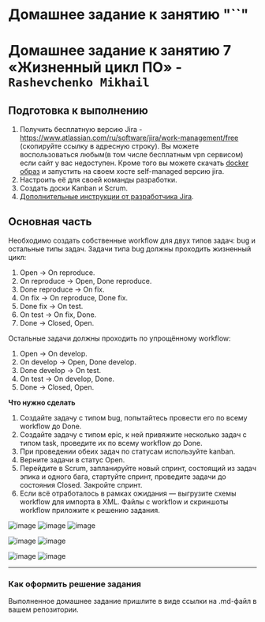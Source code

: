 # Домашнее задание к занятию "``" 
# Домашнее задание к занятию 7 «Жизненный цикл ПО» - `Rashevchenko Mikhail`

## Подготовка к выполнению

1. Получить бесплатную версию Jira - https://www.atlassian.com/ru/software/jira/work-management/free (скопируйте ссылку в адресную строку). Вы можете воспользоваться любым(в том числе бесплатным vpn сервисом) если сайт у вас недоступен. Кроме того вы можете скачать [docker образ](https://hub.docker.com/r/atlassian/jira-software/#) и запустить на своем хосте self-managed версию jira.
2. Настроить её для своей команды разработки.
3. Создать доски Kanban и Scrum.
4. [Дополнительные инструкции от разработчика Jira](https://support.atlassian.com/jira-cloud-administration/docs/import-and-export-issue-workflows/).

## Основная часть

Необходимо создать собственные workflow для двух типов задач: bug и остальные типы задач. Задачи типа bug должны проходить жизненный цикл:

1. Open -> On reproduce.
2. On reproduce -> Open, Done reproduce.
3. Done reproduce -> On fix.
4. On fix -> On reproduce, Done fix.
5. Done fix -> On test.
6. On test -> On fix, Done.
7. Done -> Closed, Open.

Остальные задачи должны проходить по упрощённому workflow:

1. Open -> On develop.
2. On develop -> Open, Done develop.
3. Done develop -> On test.
4. On test -> On develop, Done.
5. Done -> Closed, Open.

**Что нужно сделать**

1. Создайте задачу с типом bug, попытайтесь провести его по всему workflow до Done. 
1. Создайте задачу с типом epic, к ней привяжите несколько задач с типом task, проведите их по всему workflow до Done. 
1. При проведении обеих задач по статусам используйте kanban. 
1. Верните задачи в статус Open.
1. Перейдите в Scrum, запланируйте новый спринт, состоящий из задач эпика и одного бага, стартуйте спринт, проведите задачи до состояния Closed. Закройте спринт.
2. Если всё отработалось в рамках ожидания — выгрузите схемы workflow для импорта в XML. Файлы с workflow и скриншоты workflow приложите к решению задания.

![image](https://github.com/mrashevchenko/gitlab-hw/assets/100411467/006a9515-ebe6-4c60-b579-255e4d397770)
![image](https://github.com/mrashevchenko/gitlab-hw/assets/100411467/7412c1b2-4266-48da-a36b-bb0d3a6b0e78)
![image](https://github.com/mrashevchenko/gitlab-hw/assets/100411467/1c2ad589-5154-491b-9fce-4aeabce88df1)

![image](https://github.com/mrashevchenko/gitlab-hw/assets/100411467/da09d017-14f6-4df0-918a-0585db221545)
![image](https://github.com/mrashevchenko/gitlab-hw/assets/100411467/a8a9740f-1d64-4b27-b5e6-b0cfaac8a149)

![image](https://github.com/mrashevchenko/gitlab-hw/assets/100411467/9083f432-2942-46e8-943a-d0274ec23887)
![image](https://github.com/mrashevchenko/gitlab-hw/assets/100411467/f0a1efb3-a450-4434-a539-468b6466d506)

---

### Как оформить решение задания

Выполненное домашнее задание пришлите в виде ссылки на .md-файл в вашем репозитории.
